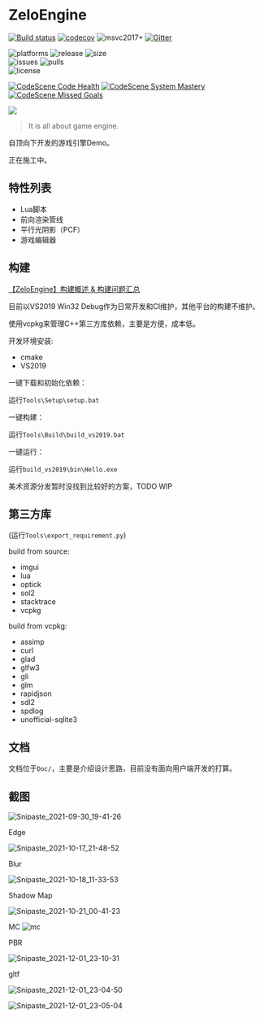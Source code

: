 # ZeloEngine

[![Build status](https://ci.appveyor.com/api/projects/status/43lymnm0g9083f38?svg=true)](https://ci.appveyor.com/project/Zolo-mario/zeloengine)
[![codecov](https://codecov.io/gh/gujans/travis-gtest-cmake-example/branch/master/graph/badge.svg)](https://codecov.io/gh/gujans/travis-gtest-cmake-example)
![msvc2017+](https://img.shields.io/badge/MSVC-2017+-ff69b4.svg)
[![Gitter](https://badges.gitter.im/ZeloEngine/community.svg)](https://gitter.im/ZeloEngine/community?utm_source=badge&utm_medium=badge&utm_campaign=pr-badge)

<img alt="platforms" src="https://img.shields.io/badge/platforms-Windows-blue?style=flat-square"/></a>
<img alt="release" src="https://img.shields.io/github/v/release/zoloypzuo/ZeloEngine?style=flat-square"/></a>
<img alt="size" src="https://img.shields.io/github/repo-size/zoloypzuo/ZeloEngine?style=flat-square"/></a>
<br/>
<img alt="issues" src="https://img.shields.io/github/issues-raw/zoloypzuo/ZeloEngine.svg?color=yellow&style=flat-square"/></a>
<img alt="pulls" src="https://img.shields.io/github/issues-pr-raw/zoloypzuo/ZeloEngine?color=yellow&style=flat-square"/></a>
<br/>
<img alt="license" src="https://img.shields.io/github/license/zoloypzuo/ZeloEngine?color=green&style=flat-square"/></a>
<br/>
</p>

[![CodeScene Code Health](https://codescene.io/projects/12197/status-badges/code-health)](https://codescene.io/projects/12197)
[![CodeScene System Mastery](https://codescene.io/projects/12197/status-badges/system-mastery)](https://codescene.io/projects/12197)
[![CodeScene Missed Goals](https://codescene.io/projects/12197/status-badges/missed-goals)](https://codescene.io/projects/12197)

![](https://codescene.io/projects/12197/status.svg)

> It is all about game engine.

自顶向下开发的游戏引擎Demo。

正在施工中。

## 特性列表

* Lua脚本
* 前向渲染管线
* 平行光阴影（PCF）
* 游戏编辑器

## 构建

[【ZeloEngine】构建概述 & 构建问题汇总](https://blog.csdn.net/zolo_mario/article/details/117652524)

目前以VS2019 Win32 Debug作为日常开发和CI维护，其他平台的构建不维护。

使用vcpkg来管理C++第三方库依赖，主要是方便，成本低。

开发环境安装:

* cmake
* VS2019

一键下载和初始化依赖：

运行`Tools\Setup\setup.bat`

一键构建：

运行`Tools\Build\build_vs2019.bat`

一键运行：

运行`build_vs2019\bin\Hello.exe`

美术资源分发暂时没找到比较好的方案，TODO WIP

## 第三方库

(运行`Tools\export_requirement.py`)

build from source:
* imgui
* lua
* optick
* sol2
* stacktrace
* vcpkg

build from vcpkg:
* assimp
* curl
* glad
* glfw3
* gli
* glm
* rapidjson
* sdl2
* spdlog
* unofficial-sqlite3

## 文档

文档位于`Doc/`，主要是介绍设计思路，目前没有面向用户端开发的打算。

## 截图

![Snipaste_2021-09-30_19-41-26](https://raw.githubusercontent.com/zolo-mario/image-host/main/20210930/Snipaste_2021-09-30_19-41-26.1b7emlmhome8.png)

Edge

![Snipaste_2021-10-17_21-48-52](https://raw.githubusercontent.com/zolo-mario/image-host/main/20211017/Snipaste_2021-10-17_21-48-52.4uwaoph4mxa0.png)

Blur

![Snipaste_2021-10-18_11-33-53](https://raw.githubusercontent.com/zolo-mario/image-host/main/20211018/Snipaste_2021-10-18_11-33-53.32tz2wzhidm0.png)

Shadow Map

![Snipaste_2021-10-21_00-41-23](https://raw.githubusercontent.com/zolo-mario/image-host/main/20211021/Snipaste_2021-10-21_00-41-23.1ukj4tev8bgg.png)

MC
![mc](https://raw.githubusercontent.com/zolo-mario/image-host/main/20211124/mc.4lfwn87vrla0.gif)

PBR

![Snipaste_2021-12-01_23-10-31](https://raw.githubusercontent.com/zolo-mario/image-host/main/20211201/Snipaste_2021-12-01_23-10-31.18mulvpf469s.png)

gltf

![Snipaste_2021-12-01_23-04-50](https://raw.githubusercontent.com/zolo-mario/image-host/main/20211201/Snipaste_2021-12-01_23-04-50.79gl1230jf40.png)

![Snipaste_2021-12-01_23-05-04](https://raw.githubusercontent.com/zolo-mario/image-host/main/20211201/Snipaste_2021-12-01_23-05-04.2g5wkodjr6as.png)
